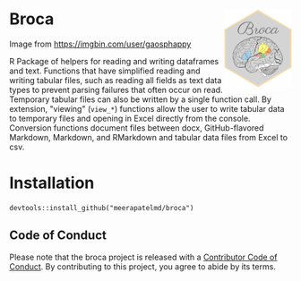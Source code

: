 # Broca <img src="man/figures/logo.png" align="right" width="120" />     
 
Image from https://imgbin.com/user/gaosphappy     

R Package of helpers for reading and writing dataframes and text. Functions that have simplified reading and writing tabular files, such as reading all fields as text data types to prevent parsing failures that often occur on read. Temporary tabular files can also be written by a single function call. By extension, "viewing" (`view_*`) functions allow the user to write tabular data to temporary files and opening in Excel directly from the console. Conversion functions document files between docx, GitHub-flavored Markdown, Markdown, and RMarkdown and tabular data files from Excel to csv. 
    
# Installation  
 
```
devtools::install_github("meerapatelmd/broca")  
```   


## Code of Conduct  

Please note that the broca project is released with a [Contributor Code of Conduct](https://contributor-covenant.org/version/2/0/CODE_OF_CONDUCT.html). By contributing to this project, you agree to abide by its terms.  

